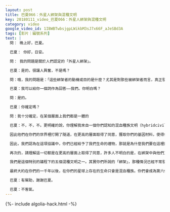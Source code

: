 ```yaml
---
layout: post
title: 巴夏066：外星人綁架與混種文明
key: 20180111_video_巴夏066：外星人綁架與混種文明
category: video
google_video_id: 1IBWBTwbsjgpLWikbM3sJ7x66F_aJeSBd3A
tags: [影片｜編號系列]
text: |
  問： 晚上好，巴夏。

  巴夏： 你好，日安。

  問： 我的問題是關於人們認定的「外星人綁架」。

  巴夏：是的，很讓人興奮，不是嗎？

  問：哦，我的問題是：「這些綁架者的動機或目的是什麼？尤其是對那些被綁架者而言，真正發生了什麼？」

  巴夏：我可以給你一個詞作為回答——我們。你明白嗎？

  問：是的。

  巴夏：你確定嗎？

  問：我十分確定，在某個層面上我們都是一體的

  巴夏：不，不，不。更明確的說，你理解我來自一個你們認知的混血種族文明（hybridcivilization）嗎？我們就是你們稱做「綁架」的基因混合的結果之一，目的是為了使灰人的文明能夠永存下去。那些被稱作的「灰人」，他們實際上並非是外星人(alien)，他們是來自平行地球的變異人類，他們毀滅了他們的世界，而無法延續他們的社會，因為沒有可以生育的人類DNA供他們使用，除非獲得平行世界中你們的可生育的DNA。

  因此他們在你們的世界裡打開了隧道，在更高的層面取得了同意，獲取你們的基因材料，使得他們能夠在你們和他們之間混合他們的基因來創出一個新人種，一個混血人種，而我們正是這個結果之一。因此我們在許多方面與你們有基因上的聯繫，我們在許多方面正是你們的子孫，你們在許多方面正是我們的祖先。

  因此，我們認為在這項協議中，你們已經給予了我們生命的禮物，那就是為什麼我們要在這裡同你們分享，無論以什麼樣的形式我們都要提供幫助。因為我們正在返還給你們給予過我們的生命禮物。所有這一切都是經過同意的，即使是許多人可能都不記得這個協定了，即使是他們可能在某些綁架的過程中嚇得要命，即使是許多灰人已經沒有必要去擁有情感能力，來理解他們已經把你們很多人嚇到直喊老天爺，他們只是沒有那個情感能力了，不過，他們中的許多人已經知道了。

  再次的，請理解這一切都是在更高的層面上取得了同意，許多人不明白的是，在綁架中與他們互動的那些生物，實際上正是他們在不同現實中的自己。所以，他們只是從你們的現實中提取了他們自己的基因材料，那就是為什麼能夠達成那個協議，因為本質上你可以說是同一個靈魂。

  我們是這個特別的議程下的五個混種文明之一。其實你們所說的「綁架」，那種情況已經不常發生了。那項計畫如今已到了適應新環境的階段，這意味著許多從綁架經歷中產生的後裔，許多被那樣創造出來的孩子們最終要回歸地球，生活在你們中間。起初他們會待在某些安全的飛地（指在本國境內的隸屬另一國的一塊領土）上，最後當你們的社會接受了相關的概念，他們就會在世界上露面。

  最終大約在你們的一千年以後，在你們的星球上存在的生命只會是混血種族。你們會成為第六個混種文明，一旦地球成為第六個混種文明，那時所有這六個文明會開始在一起進行種族大融合，成為第七個混血種族。簡單來說就是這麼回事。那有幫助嗎？

  巴夏：有幫助，謝謝巴夏。

  巴夏：不客氣。
---
```


{%- include algolia-hack.html -%}
